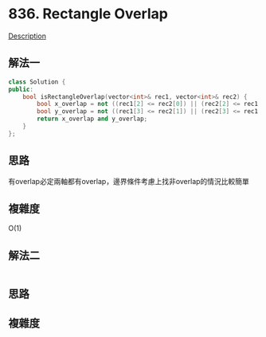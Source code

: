 # 836. Rectangle Overlap

[Description](https://leetcode.com/problems/rectangle-overlap/description/)

## 解法一
```C++
class Solution {
public:
    bool isRectangleOverlap(vector<int>& rec1, vector<int>& rec2) {
        bool x_overlap = not ((rec1[2] <= rec2[0]) || (rec2[2] <= rec1[0]));
        bool y_overlap = not ((rec1[3] <= rec2[1]) || (rec2[3] <= rec1[1]));
        return x_overlap and y_overlap;
    }
};
```

## 思路
有overlap必定兩軸都有overlap，邊界條件考慮上找非overlap的情況比較簡單

## 複雜度
O(1)

## 解法二
```C++
```
## 思路

## 複雜度